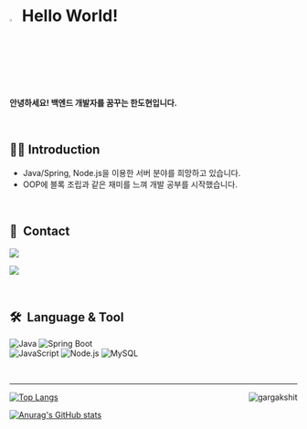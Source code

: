 # <a href="https://www.gautamkrishnar.com/"><img src="https://media.giphy.com/media/hvRJCLFzcasrR4ia7z/giphy.gif" width="3%"></a> Hello World!
<b> 안녕하세요! 백엔드 개발자를 꿈꾸는 한도현입니다. </b>

<br>

## 🙋‍♂️ Introduction
- Java/Spring, Node.js을 이용한 서버 분야를 희망하고 있습니다.
- OOP에 블록 조립과 같은 재미를 느껴 개발 공부를 시작했습니다.

<br>

## 🔗&nbsp; Contact
<a href="https://bit.ly/PNG-GitHub-Resume"><img src="https://img.shields.io/badge/Resume-018EF5?style=flat-square&logo=ReadMe&logoColor=white&link=https://dohyun-han.notion.site/Backend-Engineer-05735a9b68c048b3a735d15ae68e9733"/></a>

<a href="mailto:limited.hyeon@gmail.com"><img src="https://img.shields.io/badge/limited.hyeon@gmail.com-EA4335?style=flat-square&logo=Gmail&logoColor=white&link=mailto:limited.hyeon@gmail.com"/></a>

<br>

## 🛠️&nbsp; Language & Tool 
<p>
  <img alt="Java" src="https://img.shields.io/badge/Java-007396?style=flat-square&logo=Java&logoColor=white"/>  
  <img alt="Spring Boot" src="https://img.shields.io/badge/Spring Boot-6DB33F?style=flat-square&logo=Spring Boot&logoColor=white"/><br>  
  <img alt="JavaScript" src="https://img.shields.io/badge/JavaScript-yellow?style=flat-square&logo=JavaScript&logoColor=white"/>
  <img alt="Node.js" src="https://img.shields.io/badge/Node.js-green?style=flat-square&logo=Node.js&logoColor=white"/>
  <img alt="MySQL" src="https://img.shields.io/badge/MySQL-4479A1?style=flat-square&logo=MySQL&logoColor=white"/>
</p>

<br><hr/>

<img align="right" src="https://komarev.com/ghpvc/?username=dohyeon-han" alt="gargakshit"/>

[![Top Langs](https://github-readme-stats.vercel.app/api/top-langs/?username=dohyeon-han&layout=compact)](https://github.com/anuraghazra/github-readme-stats)

[![Anurag's GitHub stats](https://github-readme-stats.vercel.app/api?username=dohyeon-han)](https://github.com/anuraghazra/github-readme-stats)

<!---
dohyeon-han/dohyeon-han is a ✨ special ✨ repository because its `README.md` (this file) appears on your GitHub profile.
You can click the Preview link to take a look at your changes.
--->
